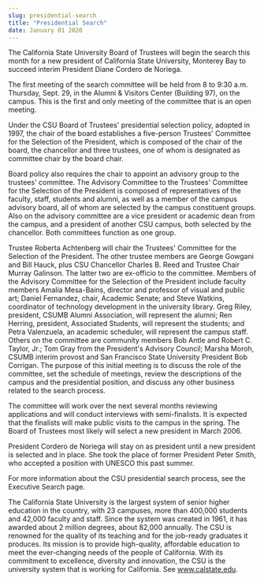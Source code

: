 ```yaml
---
slug: presidential-search
title: "Presidential Search"
date: January 01 2020
---
```


 
<p>
  The California State University Board of Trustees will begin the search this
  month for a new president of California State University, Monterey Bay to
  succeed interim President Diane Cordero de Noriega.
</p>
<p>
  The first meeting of the search committee will be held from 8 to 9:30 a.m.
  Thursday, Sept. 29, in the Alumni &amp; Visitors Center (Building 97), on the
  campus. This is the first and only meeting of the committee that is an open
  meeting.
</p>
<p>
  Under the CSU Board of Trustees' presidential selection policy, adopted in
  1997, the chair of the board establishes a five-person Trustees' Committee for
  the Selection of the President, which is composed of the chair of the board,
  the chancellor and three trustees, one of whom is designated as committee
  chair by the board chair.
</p>
<p>
  Board policy also requires the chair to appoint an advisory group to the
  trustees' committee. The Advisory Committee to the Trustees' Committee for the
  Selection of the President is composed of representatives of the faculty,
  staff, students and alumni, as well as a member of the campus advisory board,
  all of whom are selected by the campus constituent groups. Also on the
  advisory committee are a vice president or academic dean from the campus, and
  a president of another CSU campus, both selected by the chancellor. Both
  committees function as one group.
</p>
<p>
  Trustee Roberta Achtenberg will chair the Trustees' Committee for the
  Selection of the President. The other trustee members are George Gowgani and
  Bill Hauck, plus CSU Chancellor Charles B. Reed and Trustee Chair Murray
  Galinson. The latter two are ex-officio to the committee. Members of the
  Advisory Committee for the Selection of the President include faculty members
  Amalia Mesa-Bains, director and professor of visual and public art; Daniel
  Fernandez, chair, Academic Senate; and Steve Watkins, coordinator of
  technology development in the university library. Greg Riley, president, CSUMB
  Alumni Association, will represent the alumni; Ren Herring, president,
  Associated Students, will represent the students; and Petra Valenzuela, an
  academic scheduler, will represent the campus staff. Others on the committee
  are community members Bob Antle and Robert C. Taylor, Jr.; Tom Gray from the
  President's Advisory Council; Marsha Moroh, CSUMB interim provost and San
  Francisco State University President Bob Corrigan. The purpose of this initial
  meeting is to discuss the role of the committee, set the schedule of meetings,
  review the descriptions of the campus and the presidential position, and
  discuss any other business related to the search process.
</p>
<p>
  The committee will work over the next several months reviewing applications
  and will conduct interviews with semi-finalists. It is expected that the
  finalists will make public visits to the campus in the spring. The Board of
  Trustees most likely will select a new president in March 2006.
</p>
<p>
  President Cordero de Noriega will stay on as president until a new president
  is selected and in place. She took the place of former President Peter Smith,
  who accepted a position with UNESCO this past summer.
</p>
<p>
  For more information about the CSU presidential search process, see the
  Executive Search page.
</p>
<p>
  The California State University is the largest system of senior higher
  education in the country, with 23 campuses, more than 400,000 students and
  42,000 faculty and staff. Since the system was created in 1961, it has awarded
  about 2 million degrees, about 82,000 annually. The CSU is renowned for the
  quality of its teaching and for the job-ready graduates it produces. Its
  mission is to provide high-quality, affordable education to meet the
  ever-changing needs of the people of California. With its commitment to
  excellence, diversity and innovation, the CSU is the university system that is
  working for California. See
  <a href="https://www.calstate.edu">www.calstate.edu</a>.
</p>
 

